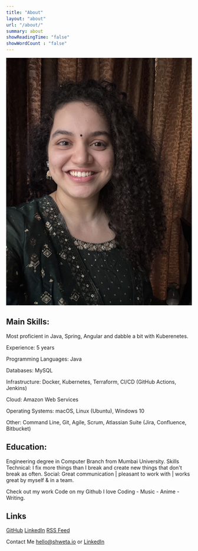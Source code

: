 ```yaml
---
title: "About"
layout: "about"
url: "/about/"
summary: about
showReadingTime: "false"
showWordCount : "false"
---
```

![About Me](../public/img/IMG_0472.jpeg)

## Main Skills:

Most proficient in Java, Spring, Angular and dabble a bit with Kuberenetes.

Experience: 5 years

Programming Languages: Java

Databases: MySQL

Infrastructure: Docker, Kubernetes, Terraform, CI/CD (GitHub Actions, Jenkins)

Cloud: Amazon Web Services

Operating Systems: macOS, Linux (Ubuntu), Windows 10

Other: Command Line, Git, Agile, Scrum, Atlassian Suite (Jira, Confluence, Bitbucket)

## Education:
Engineering degree in Computer Branch from Mumbai University.
Skills
Technical: I fix more things than I break and create new things that don't break as often. 
Social: Great communication | pleasant to work with | works great by myself & in a team.

Check out my work
Code on my Github
I love
Coding - Music - Anime - Writing.

## Links
[GitHub](https://github.com/shwetarkadam)
[LinkedIn](https://www.linkedin.com/shwetarkadam)
[RSS Feed](https://codeklutz.com/index.xml)

Contact Me
hello@shweta.io  or [LinkedIn](https://www.linkedin.com/shwetarkadam)
